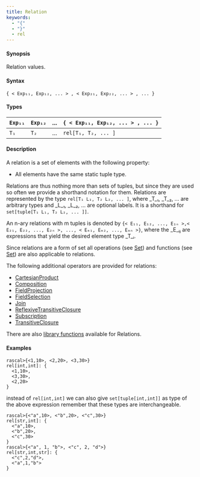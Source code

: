 ```yaml
---
title: Relation
keywords:
  - "{"
  - "}"
  - rel
---
```


#### Synopsis

Relation values.

#### Syntax

`{ < Exp₁₁, Exp₁₂, ... > , < Exp₂₁, Exp₂₂, ... > , ... }`

#### Types


| `Exp₁₁` |  `Exp₁₂` |  ...  | `{ < Exp₁₁, Exp₁₂, ... > , ... }`   |
| --- | --- | --- | --- |
| `T₁`    |    `T₂`  |  ...  |  `rel[T₁, T₂, ... ]`               |


#### Description

A relation is a set of elements with the following property:

*  All elements have the same static tuple type.


Relations are thus nothing more than sets of tuples, but since they are used so often we provide a shorthand notation for them.
Relations are represented by the type `rel[T₁ L₁, T₂ L₂, ... ]`, where _T_₁, _T_₂, ... are arbitrary types and
_L_₁, _L_₂, ... are optional labels. It is a shorthand for `set[tuple[T₁ L₁, T₂ L₂, ... ]]`.

An n-ary relations with m tuples is denoted by
 `{< E₁₁, E₁₂, ..., E₁ₙ >,< E₂₁, E₂₂, ..., E₂ₙ >, ..., < Eₘ₁, Eₘ₂, ..., Eₘₙ >}`, 
where the _E_ᵢⱼ are expressions that yield the desired element type _T_ᵢ.

Since relations are a form of set all operations (see [Set](../../../../Rascal/Expressions/Values/Set/index.md)) and functions
(see [Set](../../../../Library/Set.md)) are also applicable to relations.

The following additional operators are provided for relations:
* [CartesianProduct](../../../../Rascal/Expressions/Values/Relation/CartesianProduct/index.md)
* [Composition](../../../../Rascal/Expressions/Values/Relation/Composition/index.md)
* [FieldProjection](../../../../Rascal/Expressions/Values/Relation/FieldProjection/index.md)
* [FieldSelection](../../../../Rascal/Expressions/Values/Relation/FieldSelection/index.md)
* [Join](../../../../Rascal/Expressions/Values/Relation/Join/index.md)
* [ReflexiveTransitiveClosure](../../../../Rascal/Expressions/Values/Relation/ReflexiveTransitiveClosure/index.md)
* [Subscription](../../../../Rascal/Expressions/Values/Relation/Subscription/index.md)
* [TransitiveClosure](../../../../Rascal/Expressions/Values/Relation/TransitiveClosure/index.md)

There are also [library functions](../../../../Library/Relation.md) available for Relations.


#### Examples


```rascal-shell 
rascal>{<1,10>, <2,20>, <3,30>}
rel[int,int]: {
  <1,10>,
  <3,30>,
  <2,20>
}
```
instead of `rel[int,int]` we can also give `set[tuple[int,int]]` as type of the above expression
remember that these types are interchangeable.

```rascal-shell ,continue
rascal>{<"a",10>, <"b",20>, <"c",30>}
rel[str,int]: {
  <"a",10>,
  <"b",20>,
  <"c",30>
}
rascal>{<"a", 1, "b">, <"c", 2, "d">}
rel[str,int,str]: {
  <"c",2,"d">,
  <"a",1,"b">
}
```


